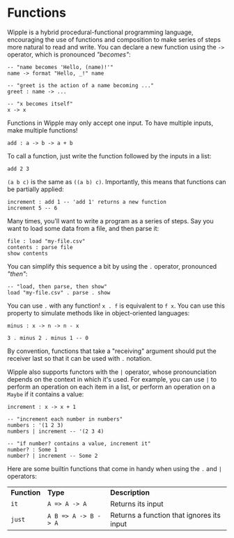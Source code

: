 # Functions

Wipple is a hybrid procedural-functional programming language, encouraging the use of functions and composition to make series of steps more natural to read and write. You can declare a new function using the `->` operator, which is pronounced _"becomes"_:

```wipple
-- "name becomes 'Hello, (name)!'"
name -> format "Hello, _!" name

-- "greet is the action of a name becoming ..."
greet : name -> ...

-- "x becomes itself"
x -> x
```

Functions in Wipple may only accept one input. To have multiple inputs, make multiple functions!

```wipple
add : a -> b -> a + b
```

To call a function, just write the function followed by the inputs in a list:

```wipple
add 2 3
```

`(a b c)` is the same as `((a b) c)`. Importantly, this means that functions can be partially applied:

```wipple
increment : add 1 -- 'add 1' returns a new function
increment 5 -- 6
```

Many times, you'll want to write a program as a series of steps. Say you want to load some data from a file, and then parse it:

```wipple
file : load "my-file.csv"
contents : parse file
show contents
```

You can simplify this sequence a bit by using the `.` operator, pronounced _"then"_:

```wipple
-- "load, then parse, then show"
load "my-file.csv" . parse . show
```

You can use `.` with any function! `x . f` is equivalent to `f x`. You can use this property to simulate methods like in object-oriented languages:

```wipple
minus : x -> n -> n - x

3 . minus 2 . minus 1 -- 0
```

By convention, functions that take a "receiving" argument should put the receiver last so that it can be used with `.` notation.

Wipple also supports functors with the `|` operator, whose pronounciation depends on the context in which it's used. For example, you can use `|` to perform an operation on each item in a list, or perform an operation on a `Maybe` if it contains a value:

```wipple
increment : x -> x + 1

-- "increment each number in numbers"
numbers : '(1 2 3)
numbers | increment -- '(2 3 4)

-- "if number? contains a value, increment it"
number? : Some 1
number? | increment -- Some 2
```

Here are some builtin functions that come in handy when using the `.` and `|` operators:

<table>
    <tbody>
        <tr>
            <td><strong>Function</strong></td>
            <td><strong>Type</strong></td>
            <td><strong>Description</strong></td>
        </tr>
        <tr>
            <td><code>it</code></td>
            <td><code>A => A -> A</code></td>
            <td>Returns its input</td>
        </tr>
        <tr>
            <td><code>just</code></td>
            <td><code>A B => A -> B -> A</code></td>
            <td>Returns a function that ignores its input</td>
        </tr>
    </tbody>
</table>
